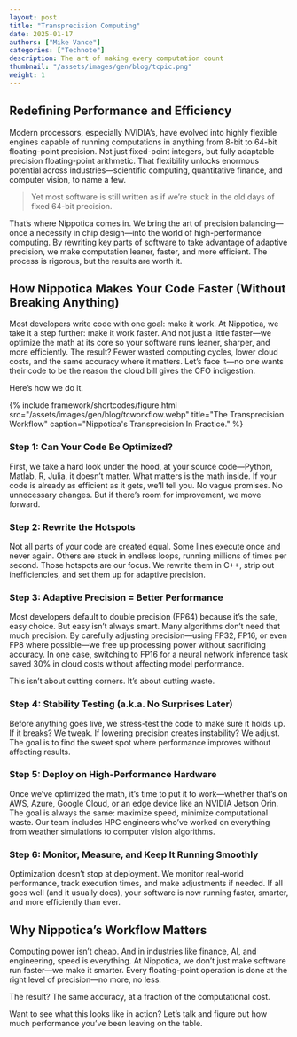 ```yaml
---
layout: post
title: "Transprecision Computing"
date: 2025-01-17
authors: ["Mike Vance"]
categories: ["Technote"]
description: The art of making every computation count 
thumbnail: "/assets/images/gen/blog/tcpic.png"
weight: 1
---
```


## Redefining Performance and Efficiency

Modern processors, especially NVIDIA’s, have evolved into highly flexible engines capable of running computations in anything from 8-bit to 64-bit floating-point precision. Not just fixed-point integers, but fully adaptable precision floating-point arithmetic. That flexibility unlocks enormous potential across industries—scientific computing, quantitative finance, and computer vision, to name a few.

> Yet most software is still written as if we’re stuck in the old days of fixed 64-bit precision. 

That’s where Nippotica comes in. We bring the art of precision balancing—once a necessity in chip design—into the world of high-performance computing. By rewriting key parts of software to take advantage of adaptive precision, we make computation leaner, faster, and more efficient. The process is rigorous, but the results are worth it.

## How Nippotica Makes Your Code Faster (Without Breaking Anything)

Most developers write code with one goal: make it work. At Nippotica, we take it a step further: make it work faster. And not just a little faster—we optimize the math at its core so your software runs leaner, sharper, and more efficiently. The result? Fewer wasted computing cycles, lower cloud costs, and the same accuracy where it matters. Let’s face it—no one wants their code to be the reason the cloud bill gives the CFO indigestion.

Here’s how we do it.

{% include framework/shortcodes/figure.html src="/assets/images/gen/blog/tcworkflow.webp" title="The Transprecision Workflow" caption="Nippotica's Transprecision In Practice." %}

### Step 1: Can Your Code Be Optimized?
First, we take a hard look under the hood, at your source code—Python, Matlab, R, Julia, it doesn’t matter. What matters is the math inside. If your code is already as efficient as it gets, we’ll tell you. No vague promises. No unnecessary changes. But if there’s room for improvement, we move forward.

### Step 2: Rewrite the Hotspots
Not all parts of your code are created equal. Some lines execute once and never again. Others are stuck in endless loops, running millions of times per second. Those hotspots are our focus. We rewrite them in C++, strip out inefficiencies, and set them up for adaptive precision.

### Step 3: Adaptive Precision = Better Performance
Most developers default to double precision (FP64) because it’s the safe, easy choice. But easy isn’t always smart. Many algorithms don’t need that much precision. By carefully adjusting precision—using FP32, FP16, or even FP8 where possible—we free up processing power without sacrificing accuracy. In one case, switching to FP16 for a neural network inference task saved 30% in cloud costs without affecting model performance.

This isn’t about cutting corners. It’s about cutting waste.

### Step 4: Stability Testing (a.k.a. No Surprises Later)
Before anything goes live, we stress-test the code to make sure it holds up. If it breaks? We tweak. If lowering precision creates instability? We adjust. The goal is to find the sweet spot where performance improves without affecting results.

### Step 5: Deploy on High-Performance Hardware
Once we’ve optimized the math, it’s time to put it to work—whether that’s on AWS, Azure, Google Cloud, or an edge device like an NVIDIA Jetson Orin. The goal is always the same: maximize speed, minimize computational waste. Our team includes HPC engineers who’ve worked on everything from weather simulations to computer vision algorithms.

### Step 6: Monitor, Measure, and Keep It Running Smoothly
Optimization doesn’t stop at deployment. We monitor real-world performance, track execution times, and make adjustments if needed. If all goes well (and it usually does), your software is now running faster, smarter, and more efficiently than ever.

## Why Nippotica’s Workflow Matters

Computing power isn’t cheap. And in industries like finance, AI, and engineering, speed is everything. At Nippotica, we don’t just make software run faster—we make it smarter. Every floating-point operation is done at the right level of precision—no more, no less.

The result? The same accuracy, at a fraction of the computational cost.

Want to see what this looks like in action? Let’s talk and figure out how much performance you’ve been leaving on the table.